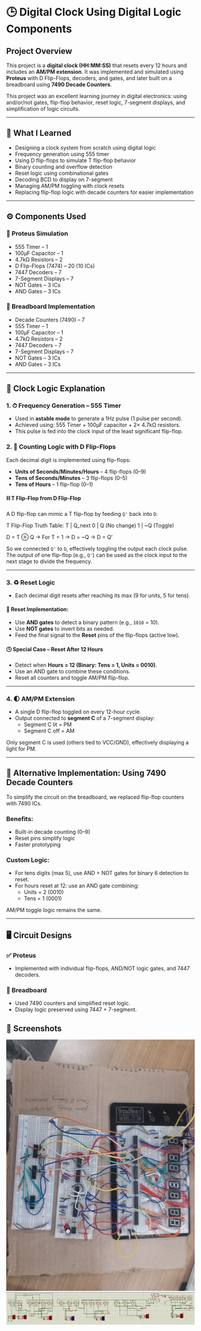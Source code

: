 # 🕒 Digital Clock Using Digital Logic Components

## Project Overview

This project is a **digital clock (HH:MM:SS)** that resets every 12 hours and includes an **AM/PM extension**. It was implemented and simulated using **Proteus** with D Flip-Flops, decoders, and gates, and later built on a breadboard using **7490 Decade Counters**. 

This project was an excellent learning journey in digital electronics: using and/or/not gates, flip-flop behavior, reset logic, 7-segment displays, and simplification of logic circuits.

---

## 🧠 What I Learned

- Designing a clock system from scratch using digital logic
- Frequency generation using 555 timer
- Using D flip-flops to simulate T flip-flop behavior
- Binary counting and overflow detection
- Reset logic using combinational gates
- Decoding BCD to display on 7-segment
- Managing AM/PM toggling with clock resets
- Replacing flip-flop logic with decade counters for easier implementation

---

## ⚙️ Components Used

### 🧪 Proteus Simulation
- 555 Timer – 1
- 100μF Capacitor – 1
- 4.7kΩ Resistors – 2
- D Flip-Flops (7474) – 20 (10 ICs)
- 7447 Decoders – 7
- 7-Segment Displays – 7
- NOT Gates – 3 ICs
- AND Gates – 3 ICs

### 🧰 Breadboard Implementation
- Decade Counters (7490) – 7
- 555 Timer – 1
- 100μF Capacitor – 1
- 4.7kΩ Resistors – 2
- 7447 Decoders – 7
- 7-Segment Displays – 7
- NOT Gates – 3 ICs
- AND Gates – 3 ICs

---

## 🔄 Clock Logic Explanation

### 1. ⏱ Frequency Generation – 555 Timer

- Used in **astable mode** to generate a 1Hz pulse (1 pulse per second).
- Achieved using: 555 Timer + 100μF capacitor + 2× 4.7kΩ resistors.
- This pulse is fed into the clock input of the least significant flip-flop.

### 2. 🧮 Counting Logic with D Flip-Flops

Each decimal digit is implemented using flip-flops:
- **Units of Seconds/Minutes/Hours** – 4 flip-flops (0–9)
- **Tens of Seconds/Minutes** – 3 flip-flops (0–5)
- **Tens of Hours** – 1 flip-flop (0–1)

#### ⛓ T Flip-Flop from D Flip-Flop

A D flip-flop can mimic a T flip-flop by feeding `Q'` back into `D`:

T Flip-Flop Truth Table:
T | Q_next
0 | Q (No change)
1 | ~Q (Toggle)

D = T ⊕ Q → For T = 1 → D = ~Q → D = Q'


So we connected `Q'` to `D`, effectively toggling the output each clock pulse. The output of one flip-flop (e.g., `Q'`) can be used as the clock input to the next stage to divide the frequency.

---

### 3. ♻️ Reset Logic

- Each decimal digit resets after reaching its max (9 for units, 5 for tens).

#### 🧠 Reset Implementation:
- Use **AND gates** to detect a binary pattern (e.g., `1010` = 10).
- Use **NOT gates** to invert bits as needed.
- Feed the final signal to the **Reset** pins of the flip-flops (active low).

#### 🕓 Special Case – Reset After 12 Hours
- Detect when **Hours = 12 (Binary: Tens = 1, Units = 0010)**.
- Use an AND gate to combine these conditions.
- Reset all counters and toggle AM/PM flip-flop.

---

### 4. 🌓 AM/PM Extension

- A single D flip-flop toggled on every 12-hour cycle.
- Output connected to **segment C** of a 7-segment display:
  - Segment C lit = PM
  - Segment C off = AM

Only segment C is used (others tied to VCC/GND), effectively displaying a light for PM.

---

## 🔁 Alternative Implementation: Using 7490 Decade Counters

To simplify the circuit on the breadboard, we replaced flip-flop counters with 7490 ICs.

### Benefits:
- Built-in decade counting (0–9)
- Reset pins simplify logic
- Faster prototyping

### Custom Logic:
- For tens digits (max 5), use AND + NOT gates for binary 6 detection to reset.
- For hours reset at 12: use an AND gate combining:
  - Units = 2 (0010)
  - Tens = 1 (0001)

AM/PM toggle logic remains the same.

---

## 🖥 Circuit Designs

### ✅ Proteus
- Implemented with individual flip-flops, AND/NOT logic gates, and 7447 decoders.

### 🔌 Breadboard
- Used 7490 counters and simplified reset logic.
- Display logic preserved using 7447 + 7-segment.

## 📸 Screenshots
![Breadboard View](clock_preview.jpg)
![Proteus View](proteus_preview.png)
